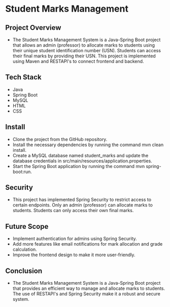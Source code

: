 # Student Marks Management

## Project Overview 

- The Student Marks Management System is a Java-Spring Boot project that allows an admin (professor) to allocate marks to students using 
  their unique student identification number (USN). Students can access their final marks by providing their USN. This project is 
  implemented using Maven and RESTAPI's to connect frontend and backend.

## Tech Stack
- Java
- Spring Boot
- MySQL
- HTML
- CSS

## Install
- Clone the project from the GitHub repository.
- Install the necessary dependencies by running the command mvn clean install.
- Create a MySQL database named student_marks and update the database credentials in src/main/resources/application.properties.
- Start the Spring Boot application by running the command mvn spring-boot:run.

## Security
- This project has implemented Spring Security to restrict access to certain endpoints. Only an admin (professor) can allocate marks to 
  students. Students can only access their own final marks.

## Future Scope
- Implement authentication for admins using Spring Security.
- Add more features like email notifications for mark allocation and grade calculation.
- Improve the frontend design to make it more user-friendly.  

## Conclusion
- The Student Marks Management System is a Java-Spring Boot project that provides an efficient way to manage and allocate marks to 
  students. The use of RESTAPI's and Spring Security make it a robust and secure system.
